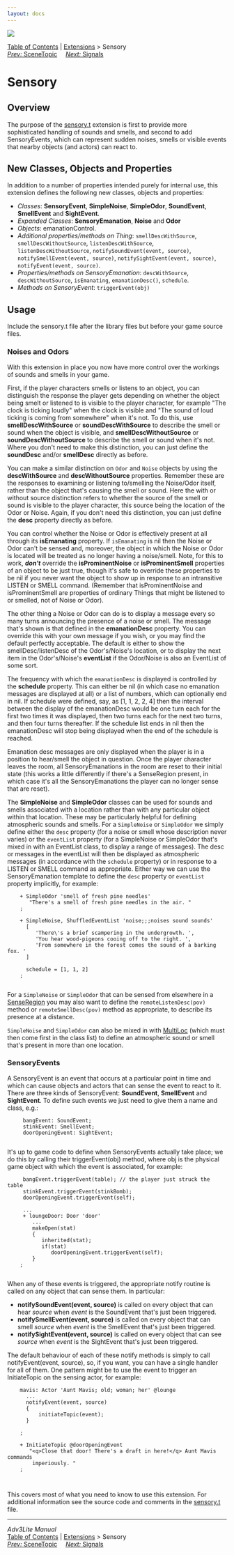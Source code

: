```yaml
---
layout: docs
---
```

<div class="topbar">

<img src="../../docs/manual/topbar.jpg" data-border="0" />

</div>

<div class="nav">

<a href="../../docs/manual/toc.html" class="nav">Table of Contents</a> \|
<a href="../../docs/manual/extensions.html" class="nav">Extensions</a> \>
Sensory  
<span class="navnp"><a href="scenetopic.html" class="nav"><em>Prev:</em> SceneTopic</a>
    <a href="signals.html" class="nav"><em>Next:</em> Signals</a>    
</span>

</div>

<div class="main">

# Sensory

## Overview

The purpose of the [sensory.t](../sensory.t) extension is first to
provide more sophisticated handling of sounds and smells, and second to
add SensoryEvents, which can represent sudden noises, smells or visible
events that nearby objects (and actors) can react to.

  
<span id="classes"></span>

## New Classes, Objects and Properties

In addition to a number of properties intended purely for internal use,
this extension defines the following new classes, objects and
properties:

- *Classes*: **SensoryEvent**, **SimpleNoise**, **SimpleOdor**,
  **SoundEvent**, **SmellEvent** and **SightEvent**.
- *Expanded Classes*: **SensoryEmanation**, **Noise** and **Odor**
- *Objects*: emanationControl.
- *Additional properties/methods on Thing*:
  `smellDescWithSource`,
  `smellDescWithoutSource`,
  `listenDescWithSource`,
  `listenDescWithoutSource`,
  `notifySoundEvent(event, source)`,
  `notifySmellEvent(event, source)`,
  `notifySightEvent(event, source)`,
  `notifyEvent(event, source)`.
- *Properties/methods on SensoryEmanation*:
  `descWithSource`,
  `descWithoutSource`,
  `isEmanating`,
  `emanationDesc()`,
  `schedule`.
- *Methods on SensoryEvent*: `triggerEvent(obj)`

<span id="usage"></span>

## Usage

Include the sensory.t file after the library files but before your game
source files.

### Noises and Odors

With this extension in place you now have more control over the workings
of sounds and smells in your game.

First, if the player characters smells or listens to an object, you can
distinguish the response the player gets depending on whether the object
being smelt or listened to is visible to the player character, for
example "The clock is ticking loudly" when the clock is visible and "The
sound of loud ticking is coming from somewhere" when it's not. To do
this, use **smellDescWithSource** or **soundDescWithSource** to describe
the smell or sound when the object is visible, and
**smellDescWithoutSource** or **soundDescWithoutSource** to describe the
smell or sound when it's not. Where you don't need to make this
distinction, you can just define the **soundDesc** and/or **smellDesc**
directly as before.

You can make a similar distinction on `Odor` and
`Noise` objects by using the **descWithSource**
and **descWithoutSource** properties. Remember these are the responses
to examining or listening to/smelling the Noise/Odor itself, rather than
the object that's causing the smell or sound. Here the with or without
source distinction refers to whether the source of the smell or sound is
visible to the player character, this source being the location of the
Odor or Noise. Again, if you don't need this distinction, you can just
define the **desc** property directly as before.

You can control whether the Noise or Odor is effectively present at all
through its **isEmanating** property. If
`isEmanating` is nil then the Noise or Odor
can't be sensed and, moreover, the object in which the Noise or Odor is
located will be treated as no longer having a noise/smell. Note, for
this to work, ***don't*** override the **isProminentNoise** or
**isProminentSmell** properties of an object to be just true, though
it's safe to override these properties to be nil if you never want the
object to show up in response to an intransitive LISTEN or SMELL
command. (Remember that isProminentNoise and isProminentSmell are
properties of ordinary Things that might be listened to or smelled, not
of Noise or Odor).

The other thing a Noise or Odor can do is to display a message every so
many turns announcing the presence of a noise or smell. The message
that's shown is that defined in the **emanationDesc** property. You can
override this with your own message if you wish, or you may find the
default perfectly acceptable. The default is either to show the
smellDesc/listenDesc of the Odor's/Noise's location, or to display the
next item in the Odor's/Noise's **eventList** if the Odor/Noise is also
an EventList of some sort.

The frequency with which the `emanationDesc` is
displayed is controlled by the **schedule** property. This can either be
nil (in which case no emanation messages are displayed at all) or a list
of numbers, which can optionally end in nil. If schedule were defined,
say, as \[1, 1, 2, 2, 4\] then the interval between the display of the
emanationDesc would be one turn each for the first two times it was
displayed, then two turns each for the next two turns, and then four
turns thereafter. If the schedule list ends in nil then the
emanationDesc will stop being displayed when the end of the schedule is
reached.

Emanation desc messages are only displayed when the player is in a
position to hear/smell the object in question. Once the player character
leaves the room, all SensoryEmanations in the room are reset to their
initial state (this works a little differently if there's a SenseRegion
present, in which case it's all the SensoryEmanations the player can no
longer sense that are reset).

<span id="simple"></span>

The **SimpleNoise** and **SimpleOdor** classes can be used for sounds
and smells associated with a location rather than with any particular
object within that location. These may be particularly helpful for
defining atmospheric sounds and smells. For a
`SimpleNoise` or
`SimpleOdor` we simply define either the
`desc` property (for a noise or smell whose
description never varies) or the `eventList`
property (for a SimpleNoise or SimpleOdor that's mixed in with an
EventList class, to display a range of messages). The desc or messages
in the eventList will then be displayed as atmospheric messages (in
accordance with the `schedule` property) or in
response to a LISTEN or SMELL command as appropriate. Either way we can
use the SensoryEmanation template to define the
`desc` property or
`eventList` property implicitly, for example:

```
    + SimpleOdor 'smell of fresh pine needles'
       "There's a smell of fresh pine needles in the air. "
    ;

    + SimpleNoise, ShuffledEventList 'noise;;;noises sound sounds'
      [
         'There\'s a brief scampering in the undergrowth. ',
         'You hear wood-pigeons cooing off to the right. ',
         'From somewhere in the forest comes the sound of a barking fox. '
      ]
      
      schedule = [1, 1, 2]
    ; 
     
```

For a `SimpleNoise` or
`SimpleOdor` that can be sensed from elsewhere
in a [SenseRegion](../../docs/manual/senseregion.html) you may also want
to define the `remoteListenDesc(pov)` method or
`remoteSmellDesc(pov)` method as appropriate, to
describe its presence at a distance.

`SimpleNoise` and
`SimpleOdor` can also be mixed in with
[MultiLoc](../../docs/manual/multiloc.html) (which must then come first
in the class list) to define an atmospheric sound or smell that's
present in more than one location.

  
<span id="events"></span>

### SensoryEvents

A SensoryEvent is an event that occurs at a particular point in time and
which can cause objects and actors that can sense the event to react to
it. There are three kinds of SensoryEvent: **SoundEvent**,
**SmellEvent** and **SightEvent**. To define such events we just need to
give them a name and class, e.g.:

```
     bangEvent: SoundEvent;
     stinkEvent: SmellEvent;
     doorOpeningEvent: SightEvent; 
     
```

It's up to game code to define when SensoryEvents actually take place;
we do this by calling their triggerEvent(obj) method, where obj is the
physical game object with which the event is associated, for example:

```
     bangEvent.triggerEvent(table); // the player just struck the table
     stinkEvent.triggerEvent(stinkBomb);
     doorOpeningEvent.triggerEvent(self);
     
     ...
     + loungeDoor: Door 'door'
        ...
        makeOpen(stat)
        {
           inherited(stat);
           if(stat)
              doorOpeningEvent.triggerEvent(self);
        }
    ;    
     
```

When any of these events is triggered, the appropriate notify routine is
called on any object that can sense them. In particular:

- **notifySoundEvent(event, source)** is called on every object that can
  hear *source* when *event* is the SoundEvent that's just been
  triggered.
- **notifySmellEvent(event, source)** is called on every object that can
  smell *source* when *event* is the SmellEvent that's just been
  triggered.
- **notifySightEvent(event, source)** is called on every object that can
  see *source* when *event* is the SightEvent that's just been
  triggered.

The default behaviour of each of these notify methods is simply to call
notifyEvent(event, source), so, if you want, you can have a single
handler for all of them. One pattern might be to use the event to
trigger an InitiateTopic on the sensing actor, for example:

```
    mavis: Actor 'Aunt Mavis; old; woman; her' @lounge
      ...
      notifyEvent(event, source)
      {
          initiateTopic(event);
      }

    ;

    + InitiateTopic @doorOpeningEvent
       "<q>Close that door! There's a draft in here!</q> Aunt Mavis commands
        imperiously. "
    ;
      
      
```

This covers most of what you need to know to use this extension. For
additional information see the source code and comments in the
[sensory.t](../sensory.t) file.

</div>

------------------------------------------------------------------------

<div class="navb">

*Adv3Lite Manual*  
<a href="../../docs/manual/toc.html" class="nav">Table of Contents</a> \|
<a href="../../docs/manual/extensions.html" class="nav">Extensions</a> \>
Sensory  
<span class="navnp"><a href="scenetopic.html" class="nav"><em>Prev:</em> SceneTopic</a>
    <a href="signals.html" class="nav"><em>Next:</em> Signals</a>    
</span>

</div>
